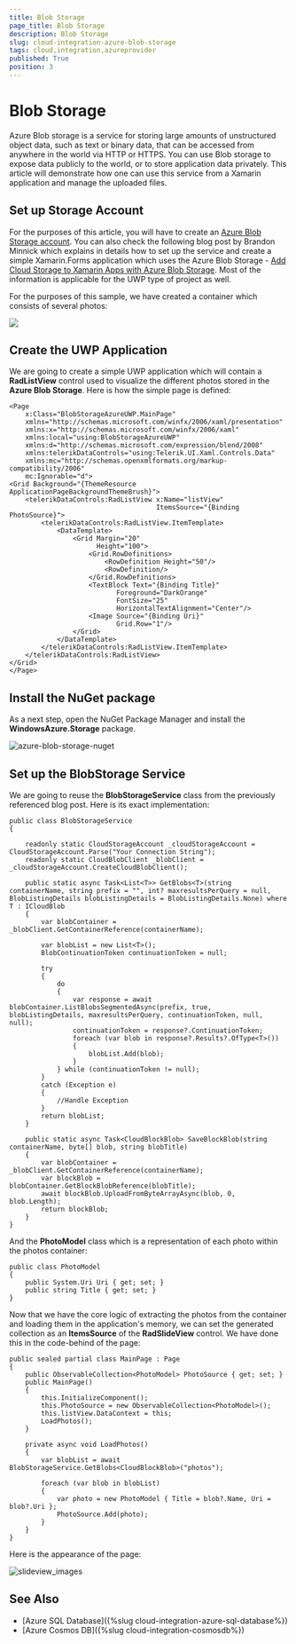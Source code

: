 ```yaml
---
title: Blob Storage
page_title: Blob Storage
description: Blob Storage
slug: cloud-integration-azure-blob-storage
tags: cloud,integration,azureprovider
published: True
position: 3
---
```


# Blob Storage

Azure Blob storage is a service for storing large amounts of unstructured object data, such as text or binary data, that can be accessed from anywhere in the world via HTTP or HTTPS. You can use Blob storage to expose data publicly to the world, or to store application data privately. This article will demonstrate how one can use this service from a Xamarin application and manage the uploaded files.

## Set up Storage Account

For the purposes of this article, you will have to create an [Azure Blob Storage account](https://docs.microsoft.com/en-us/azure/storage/common/storage-create-storage-account). You can also check the following blog post by Brandon Minnick which explains in details how to set up the service and create a simple Xamarin.Forms application which uses the Azure Blob Storage - [Add Cloud Storage to Xamarin Apps with Azure Blob Storage](https://blog.xamarin.com/xamarin-plus-azure-blob-cloud-storage/). Most of the information is applicable for the UWP type of project as well.

For the purposes of this sample, we have created a container which consists of several photos:

![](images/azure_blob_photos.png)

## Create the UWP Application

We are going to create a simple UWP application which will contain a **RadListView** control used to visualize the different photos stored in the **Azure Blob Storage**. Here is how the simple page is defined:

	<Page
	    x:Class="BlobStorageAzureUWP.MainPage"
	    xmlns="http://schemas.microsoft.com/winfx/2006/xaml/presentation"
	    xmlns:x="http://schemas.microsoft.com/winfx/2006/xaml"
	    xmlns:local="using:BlobStorageAzureUWP"
	    xmlns:d="http://schemas.microsoft.com/expression/blend/2008"
	    xmlns:telerikDataControls="using:Telerik.UI.Xaml.Controls.Data"
	    xmlns:mc="http://schemas.openxmlformats.org/markup-compatibility/2006"
	    mc:Ignorable="d">
    <Grid Background="{ThemeResource ApplicationPageBackgroundThemeBrush}">
        <telerikDataControls:RadListView x:Name="listView" 
                                         ItemsSource="{Binding PhotoSource}">
            <telerikDataControls:RadListView.ItemTemplate>
                <DataTemplate>
                    <Grid Margin="20" 
                          Height="100">
                        <Grid.RowDefinitions>
                            <RowDefinition Height="50"/>
                            <RowDefinition/>
                        </Grid.RowDefinitions>
                        <TextBlock Text="{Binding Title}" 
                               Foreground="DarkOrange" 
                               FontSize="25"
                               HorizontalTextAlignment="Center"/>
                        <Image Source="{Binding Uri}" 
                               Grid.Row="1"/>
                    </Grid>
                </DataTemplate>
            </telerikDataControls:RadListView.ItemTemplate>
        </telerikDataControls:RadListView>
    </Grid>
	</Page>

## Install the NuGet package

As a next step, open the NuGet Package Manager and install the **WindowsAzure.Storage** package.

![azure-blob-storage-nuget](images/windows_storage_nuget.png)

## Set up the BlobStorage Service

We are going to reuse the **BlobStorageService** class from the previously referenced blog post. Here is its exact implementation:

	public class BlobStorageService
    {

        readonly static CloudStorageAccount _cloudStorageAccount = CloudStorageAccount.Parse("Your Connection String");
        readonly static CloudBlobClient _blobClient = _cloudStorageAccount.CreateCloudBlobClient();

        public static async Task<List<T>> GetBlobs<T>(string containerName, string prefix = "", int? maxresultsPerQuery = null, BlobListingDetails blobListingDetails = BlobListingDetails.None) where T : ICloudBlob
        {
            var blobContainer = _blobClient.GetContainerReference(containerName);

            var blobList = new List<T>();
            BlobContinuationToken continuationToken = null;

            try
            {
                do
                {
                    var response = await blobContainer.ListBlobsSegmentedAsync(prefix, true, blobListingDetails, maxresultsPerQuery, continuationToken, null, null);
                    continuationToken = response?.ContinuationToken;
                    foreach (var blob in response?.Results?.OfType<T>())
                    {
                        blobList.Add(blob);
                    }
                } while (continuationToken != null);
            }
            catch (Exception e)
            {
                //Handle Exception
            }
            return blobList;
        }

        public static async Task<CloudBlockBlob> SaveBlockBlob(string containerName, byte[] blob, string blobTitle)
        {
            var blobContainer = _blobClient.GetContainerReference(containerName);
            var blockBlob = blobContainer.GetBlockBlobReference(blobTitle);
            await blockBlob.UploadFromByteArrayAsync(blob, 0, blob.Length);
            return blockBlob;
        }
    }

And the **PhotoModel** class which is a representation of each photo within the photos container:

	public class PhotoModel
    {
        public System.Uri Uri { get; set; }
        public string Title { get; set; }
    }

Now that we have the core logic of extracting the photos from the container and loading them in the application's memory, we can set the generated collection as an **ItemsSource** of the **RadSlideView** control. We have done this in the code-behind of the page:

	public sealed partial class MainPage : Page
    {
        public ObservableCollection<PhotoModel> PhotoSource { get; set; }
        public MainPage()
        {
            this.InitializeComponent();
            this.PhotoSource = new ObservableCollection<PhotoModel>();
            this.listView.DataContext = this;
            LoadPhotos();
        }

        private async void LoadPhotos()
        {
            var blobList = await BlobStorageService.GetBlobs<CloudBlockBlob>("photos");

            foreach (var blob in blobList)
            {
                var photo = new PhotoModel { Title = blob?.Name, Uri = blob?.Uri };
                PhotoSource.Add(photo);
            }
        }
    }

Here is the appearance of the page:

![slideview_images](images/blobstorage_listview_uwp.png)

## See Also

* [Azure SQL Database]({%slug cloud-integration-azure-sql-database%}) 
* [Azure Cosmos DB]({%slug cloud-integration-cosmosdb%})